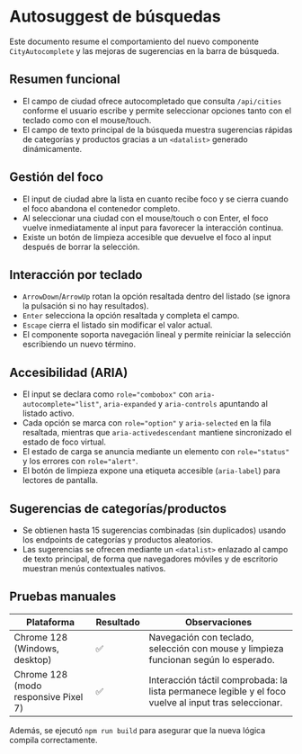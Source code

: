 # Autosuggest de búsquedas

Este documento resume el comportamiento del nuevo componente `CityAutocomplete` y las mejoras de sugerencias en la barra de búsqueda.

## Resumen funcional

- El campo de ciudad ofrece autocompletado que consulta `/api/cities` conforme el usuario escribe y permite seleccionar opciones tanto con el teclado como con el mouse/touch.
- El campo de texto principal de la búsqueda muestra sugerencias rápidas de categorías y productos gracias a un `<datalist>` generado dinámicamente.

## Gestión del foco

- El input de ciudad abre la lista en cuanto recibe foco y se cierra cuando el foco abandona el contenedor completo.
- Al seleccionar una ciudad con el mouse/touch o con Enter, el foco vuelve inmediatamente al input para favorecer la interacción continua.
- Existe un botón de limpieza accesible que devuelve el foco al input después de borrar la selección.

## Interacción por teclado

- `ArrowDown`/`ArrowUp` rotan la opción resaltada dentro del listado (se ignora la pulsación si no hay resultados).
- `Enter` selecciona la opción resaltada y completa el campo.
- `Escape` cierra el listado sin modificar el valor actual.
- El componente soporta navegación lineal y permite reiniciar la selección escribiendo un nuevo término.

## Accesibilidad (ARIA)

- El input se declara como `role="combobox"` con `aria-autocomplete="list"`, `aria-expanded` y `aria-controls` apuntando al listado activo.
- Cada opción se marca con `role="option"` y `aria-selected` en la fila resaltada, mientras que `aria-activedescendant` mantiene sincronizado el estado de foco virtual.
- El estado de carga se anuncia mediante un elemento con `role="status"` y los errores con `role="alert"`.
- El botón de limpieza expone una etiqueta accesible (`aria-label`) para lectores de pantalla.

## Sugerencias de categorías/productos

- Se obtienen hasta 15 sugerencias combinadas (sin duplicados) usando los endpoints de categorías y productos aleatorios.
- Las sugerencias se ofrecen mediante un `<datalist>` enlazado al campo de texto principal, de forma que navegadores móviles y de escritorio muestran menús contextuales nativos.

## Pruebas manuales

| Plataforma | Resultado | Observaciones |
|------------|-----------|---------------|
| Chrome 128 (Windows, desktop) | ✅ | Navegación con teclado, selección con mouse y limpieza funcionan según lo esperado. |
| Chrome 128 (modo responsive Pixel 7) | ✅ | Interacción táctil comprobada: la lista permanece legible y el foco vuelve al input tras seleccionar. |

Además, se ejecutó `npm run build` para asegurar que la nueva lógica compila correctamente.
